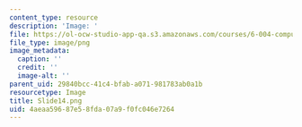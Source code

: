 ```yaml
---
content_type: resource
description: 'Image: '
file: https://ol-ocw-studio-app-qa.s3.amazonaws.com/courses/6-004-computation-structures-spring-2017/4aeaa59687e58fda07a9f0fc046e7264_Slide14.png
file_type: image/png
image_metadata:
  caption: ''
  credit: ''
  image-alt: ''
parent_uid: 29840bcc-41c4-bfab-a071-981783ab0a1b
resourcetype: Image
title: Slide14.png
uid: 4aeaa596-87e5-8fda-07a9-f0fc046e7264
---
```

